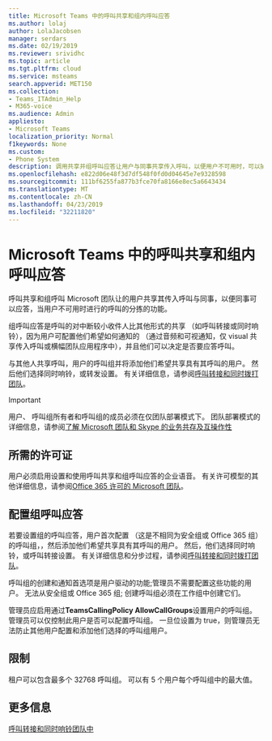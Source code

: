 ```yaml
---
title: Microsoft Teams 中的呼叫共享和组内呼叫应答
ms.author: lolaj
author: LolaJacobsen
manager: serdars
ms.date: 02/19/2019
ms.reviewer: srividhc
ms.topic: article
ms.tgt.pltfrm: cloud
ms.service: msteams
search.appverid: MET150
ms.collection:
- Teams_ITAdmin_Help
- M365-voice
ms.audience: Admin
appliesto:
- Microsoft Teams
localization_priority: Normal
f1keywords: None
ms.custom:
- Phone System
description: 调用共享并组呼叫应答让用户与同事共享传入呼叫，以便用户不可用时，可以捕获呼叫。
ms.openlocfilehash: e822d06e48f3d7df548f0fd0d04645e7e9328598
ms.sourcegitcommit: 111bf6255fa877b3fce70fa8166e8ec5a6643434
ms.translationtype: MT
ms.contentlocale: zh-CN
ms.lasthandoff: 04/23/2019
ms.locfileid: "32211820"
---
```

# <a name="call-sharing-and-group-call-pickup-in-microsoft-teams"></a>Microsoft Teams 中的呼叫共享和组内呼叫应答

呼叫共享和组呼叫 Microsoft 团队让的用户共享其传入呼叫与同事，以便同事可以应答，当用户不可用时进行的呼叫的分拣的功能。

组呼叫应答是呼叫的对中断较小收件人比其他形式的共享 （如呼叫转接或同时响铃），因为用户可配置他们希望如何通知的 （通过音频和可视通知，仅 visual 共享传入呼叫或横幅团队应用程序中），并且他们可以决定是否要应答呼叫。

与其他人共享呼叫，用户的呼叫组并将添加他们希望共享具有其呼叫的用户。 然后他们选择同时响铃，或转发设置。 有关详细信息，请参阅[呼叫转接和同时拨打团队](https://support.office.com/article/call-forwarding-and-simultaneous-ring-in-teams-a88da9e8-1343-4d3c-9bda-4b9615e4183e)。

> [!IMPORTANT]
> 用户、 呼叫组所有者和呼叫组的成员必须在仅团队部署模式下。 团队部署模式的详细信息，请参阅[了解 Microsoft 团队和 Skype 的业务共存及互操作性](teams-and-skypeforbusiness-coexistence-and-interoperability.md)

## <a name="license-required"></a>所需的许可证

用户必须启用设置和使用呼叫共享和组呼叫应答的企业语音。 有关许可模型的其他详细信息，请参阅[Office 365 许可的 Microsoft 团队](office-365-licensing.md)。

## <a name="configure-group-call-pickup"></a>配置组呼叫应答

若要设置组的呼叫应答，用户首次配置 （这是不相同为安全组或 Office 365 组） 的呼叫组，，然后添加他们希望共享具有其呼叫的用户。 然后，他们选择同时响铃，或呼叫转接设置。 有关详细信息和分步过程，请参阅[呼叫转接和同时拨打团队](https://support.office.com/article/call-forwarding-and-simultaneous-ring-in-teams-a88da9e8-1343-4d3c-9bda-4b9615e4183e)。

呼叫组的创建和通知首选项是用户驱动的功能;管理员不需要配置这些功能的用户。 无法从安全组或 Office 365 组; 创建呼叫组必须在工作组中创建它们。

管理员应启用通过**TeamsCallingPolicy AllowCallGroups**设置用户的呼叫组。 管理员可以仅控制此用户是否可以配置呼叫组。 一旦位设置为 true，则管理员无法防止其他用户配置和添加他们选择的呼叫组用户。

## <a name="limitations"></a>限制

租户可以包含最多个 32768 呼叫组。 可以有 5 个用户每个呼叫组中的最大值。 

## <a name="more-information"></a>更多信息

[呼叫转接和同时响铃团队中](https://support.office.com/article/call-forwarding-and-simultaneous-ring-in-teams-a88da9e8-1343-4d3c-9bda-4b9615e4183e)
